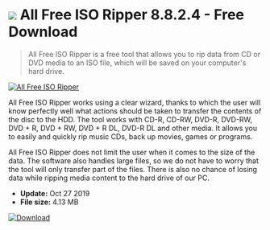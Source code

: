 # ![](https://cdn.softexe.net/static/icon/win.gif) All Free ISO Ripper 8.8.2.4 - Free Download

> All Free ISO Ripper is a free tool that allows you to rip data from CD or DVD media to an ISO file, which will be saved on your computer's hard drive.

[![All Free ISO Ripper](https://gallery.dpcdn.pl/imgc/Tools/86943/g_-_420x350_1.5_-_x0752cc75-3ff7-4cb3-9aed-d18e5b15aa25.jpg)](https://softexe.net/win/system/other/all-free-iso-ripper:adfh.html)

All Free ISO Ripper works using a clear wizard, thanks to which the user will know perfectly well what actions should be taken to transfer the contents of the disc to the HDD. The tool works with CD-R, CD-RW, DVD-R, DVD-RW, DVD + R, DVD + RW, DVD + R DL, DVD-R DL and other media. It allows you to easily and quickly rip music CDs, back up movies, games or programs.
 
 All Free ISO Ripper does not limit the user when it comes to the size of the data. The software also handles large files, so we do not have to worry that the tool will only transfer part of the files. There is also no chance of losing data while ripping media content to the hard drive of our PC.


- **Update:** Oct 27 2019
- **File size:** 4.13 MB

[![Download](https://cdn.softexe.net/static/img/download.png)](https://softexe.net/win/system/other/all-free-iso-ripper:adfh.html)

